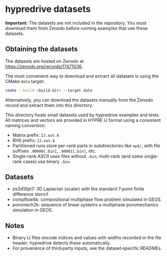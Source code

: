 # hypredrive datasets

**Important:** The datasets are not included in the repository. You must download them from Zenodo before running examples that use these datasets.

## Obtaining the datasets

The datasets are hosted on Zenodo at https://zenodo.org/records/17471036.

The most convenient way to download and extract all datasets is using the CMake `data` target:

```bash
cmake --build <build-dir> --target data
```

Alternatively, you can download the datasets manually from the Zenodo record and extract them into this directory.

This directory hosts small datasets used by hypredrive examples and tests. All matrices and vectors are provided in HYPRE IJ format using a consistent naming convention:
- Matrix prefix: `IJ.out.A`
- RHS prefix: `IJ.out.b`
- Partitioned runs store per-rank parts in subdirectories like `np4/`, with file suffixes `.00000[.bin]`, `.00001[.bin]`, etc.
- Single-rank ASCII uses files without `.bin`; multi-rank (and some single-rank cases) use binary `.bin`.

## Datasets

- ps3d10pt7: 3D Laplacian (scalar) with the standard 7‑point finite difference stencil
- compflow6k: compositional multiphase flow problem simulated in GEOS.
- poromech2k: sequence of linear systems a multiphase poromechanics simulation in GEOS.

## Notes

- Binary IJ files encode indices and values with widths recorded in the file header; hypredrive detects these automatically.
- For provenance of third‑party inputs, see the dataset‑specific READMEs.